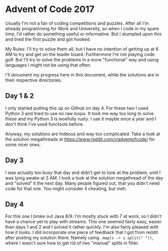 # Advent of Code 2017

Usually I'm not a fan of coding competitions and puzzles. After all I'm already programming
for Work and University, so when I code in my spare time, I'd rather do something useful or
informative.
But I stumpled upon this and tried the first puzzle and got hooked.

My Rules: I'll try to solve them all, but I have no intention of getting up at 6 AM to try
and get on the leader board. Furthermore I'm not playing code golf.
But I'll try to solve the problems in a more "functional" way and using languages I might
not be using that often.

I'll document my progress here in this document, while the solutions are in their respective
directories.

## Day 1 & 2

I only started putting this up on Github on day 4.
For these two I used Python 3 and tried to use no raw loops. It took me way too long to
solve these and my Python 3 is woefully rusty. I use it maybe once a year and I don't
think I've used functools before.

Anyway, my solutions are hideous and way too complicated. Take a look at the solution
megathreads at https://www.reddit.com/r/adventofcode/ for some nicer ones.

## Day 3

I was actually too busy that day and didn't get to look at the problem, until I was lying
awake at 3 AM. I took a look at the solution megathread of the day and "solved" it the
next day. Many people figured out, that you didn't need code for that one.
You might consider it cheating, but meh.

## Day 4

For this one I broke out Java 8/9. I'm mostly stuck with 7 at work, so I didn't have a
chance yet to play with streams. This one seemed fairly easy, easier than days 1 and 2
and I solved it rather quickly. I'm also fairly pleased with how it looks.
I did incorporate one piece of feedback that I got from reddit after posting my solution
there. Namely using `.map(s -> s.split(" "))`, where I wasn't sure how to get rid of
two "manual" splits in filter.
